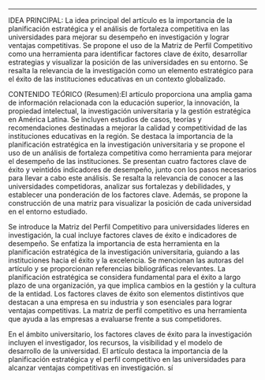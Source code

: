  ________________________________________________________________________________________
IDEA PRINCIPAL: La idea principal del artículo es la importancia de la planificación estratégica y el análisis de fortaleza competitiva en las universidades para mejorar su desempeño en investigación y lograr ventajas competitivas. Se propone el uso de la Matriz de Perfil Competitivo como una herramienta para identificar factores clave de éxito, desarrollar estrategias y visualizar la posición de las universidades en su entorno. Se resalta la relevancia de la investigación como un elemento estratégico para el éxito de las instituciones educativas en un contexto globalizado.

CONTENIDO TEÓRICO (Resumen):El artículo proporciona una amplia gama de información relacionada con la educación superior, la innovación, la propiedad intelectual, la investigación universitaria y la gestión estratégica en América Latina. Se incluyen estudios de casos, teorías y recomendaciones destinadas a mejorar la calidad y competitividad de las instituciones educativas en la región. Se destaca la importancia de la planificación estratégica en la investigación universitaria y se propone el uso de un análisis de fortaleza competitiva como herramienta para mejorar el desempeño de las instituciones. Se presentan cuatro factores clave de éxito y veintidós indicadores de desempeño, junto con los pasos necesarios para llevar a cabo este análisis. Se resalta la relevancia de conocer a las universidades competidoras, analizar sus fortalezas y debilidades, y establecer una ponderación de los factores clave. Además, se propone la construcción de una matriz para visualizar la posición de cada universidad en el entorno estudiado.
 
Se introduce la Matriz del Perfil Competitivo para universidades líderes en investigación, la cual incluye factores claves de éxito e indicadores de desempeño. Se enfatiza la importancia de esta herramienta en la planificación estratégica de la investigación universitaria, guiando a las instituciones hacia el éxito y la excelencia. Se mencionan las autoras del artículo y se proporcionan referencias bibliográficas relevantes. La planificación estratégica se considera fundamental para el éxito a largo plazo de una organización, ya que implica cambios en la gestión y la cultura de la entidad. Los factores claves de éxito son elementos distintivos que destacan a una empresa en su industria y son esenciales para lograr ventajas competitivas. La matriz de perfil competitivo es una herramienta que ayuda a las empresas a evaluarse frente a sus competidores.
 
En el ámbito universitario, los factores claves de éxito para la investigación incluyen el investigador, los recursos, la visibilidad y el modelo de desarrollo de la universidad. El artículo destaca la importancia de la planificación estratégica y el perfil competitivo en las universidades para alcanzar ventajas competitivas en investigación. sí
